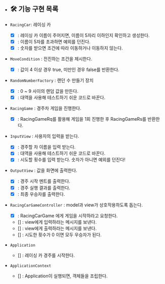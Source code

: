 * ## 🛠 기능 구현 목록

* `RacingCar`: 레이싱 카
    * [x] : 레이싱 카 이름이 주어지면, 이름이 5자리 이하인지 확인하고 생성한다.
    * [x] : 이름이 5자를 초과하면 예외를 던진다.
    * [x] : 숫자를 받으면 조건에 따라 이동하거나 이동하지 않는다.

* `MoveCondition` : 전진하는 조건을 제시한다.
    * [x] : 값이 4 이상 경우 true, 미만인 경우 false를 반환한다.

* `RandomNumberFactory` : 랜던 수 만들기 장치
    * [x] : 0 ~ 9 사이의 랜덤 값을 만든다.
    * [x] : 대역을 사용해 테스트하기 쉬운 코드로 바꾼다.

* `RacingGame` : 경주차 게임을 진행한다.
    * [x] : RacingGameRq를 활용해 게임을 1회 진행한 후 RacingGameRs를 반환한다.

* `InputView` : 사용자의 입력을 받는다.
    * [x] : 경주할 차 이름을 입력 받는다.
    * [x] : 대역을 사용해 테스트하기 쉬운 코드로 바꾼다.
    * [x] : 시도할 횟수를 입력 받는다. 숫자가 아니면 예외를 던진다!

* `OutputView` : 값을 화면에 출력한다.
    * [x] : 경주 시작 멘트를 출력한다.
    * [x] : 경주 실행 결과를 출력한다.
    * [x] : 최종 우승자를 출력한다.

* `RacingCarGameController` : model과 view가 상호작용하도록 돕는다.
    * [x] : RacingCarGame 에게 게임을 시작하라고 요청한다.
    * [] : view에게 입력하라는 메시지를 보낸다.
    * [] : view에게 출력하라는 메시지를 보낸다.
    * [] : 시도한 횟수가 0 이면 모두 우승자가 된다.

* `Application`
    * [] : 레이싱 카 경주를 시작한다.

* `ApplicationContext`
    * [] : Application이 실행되면, 객체들을 조립한다.